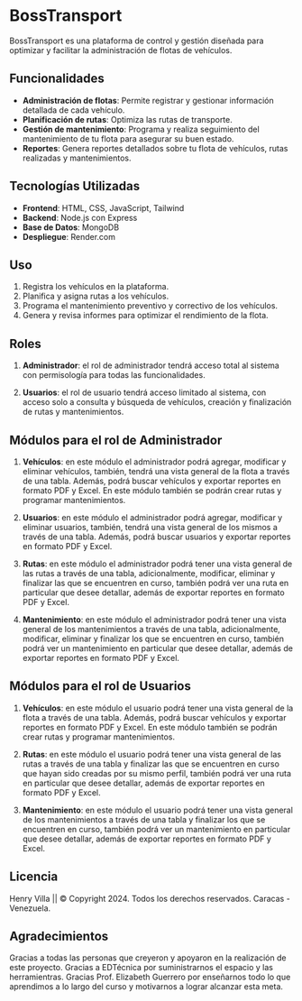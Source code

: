 # BossTransport

BossTransport es una plataforma de control y gestión diseñada para optimizar y facilitar la administración de flotas de vehículos.

## Funcionalidades

- **Administración de flotas**: Permite registrar y gestionar información detallada de cada vehículo.
- **Planificación de rutas**: Optimiza las rutas de transporte.
- **Gestión de mantenimiento**: Programa y realiza seguimiento del mantenimiento de tu flota para asegurar su buen estado.
- **Reportes**: Genera reportes detallados sobre tu flota de vehículos, rutas realizadas y mantenimientos.

## Tecnologías Utilizadas

- **Frontend**: HTML, CSS, JavaScript, Tailwind
- **Backend**: Node.js con Express
- **Base de Datos**: MongoDB
- **Despliegue**: Render.com

## Uso

1. Registra los vehículos en la plataforma.
2. Planifica y asigna rutas a los vehículos.
3. Programa el mantenimiento preventivo y correctivo de los vehículos.
4. Genera y revisa informes para optimizar el rendimiento de la flota.

## Roles

1. **Administrador**: el rol de administrador tendrá acceso total al sistema con permisología para todas las funcionalidades.

2. **Usuarios**: el rol de usuario tendrá acceso limitado al sistema, con acceso solo a consulta y búsqueda de vehículos, creación y finalización de rutas y mantenimientos.

## Módulos para el rol de Administrador

1. **Vehículos**: en este módulo el administrador podrá agregar, modificar y eliminar vehículos, también, tendrá una vista general de la flota a través de una tabla. Además, podrá buscar vehículos y exportar reportes en formato PDF y Excel. En este módulo también se podrán crear rutas y programar mantenimientos.

2. **Usuarios**: en este módulo el administrador podrá agregar, modificar y eliminar usuarios, también, tendrá una vista general de los mismos a través de una tabla. Además, podrá buscar usuarios y exportar reportes en formato PDF y Excel.

3. **Rutas**: en este módulo el administrador podrá tener una vista general de las rutas a través de una tabla, adicionalmente, modificar, eliminar y finalizar las que se encuentren en curso, también podrá ver una ruta en particular que desee detallar, además de exportar reportes en formato PDF y Excel.

4. **Mantenimiento**: en este módulo el administrador podrá tener una vista general de los mantenimientos a través de una tabla, adicionalmente, modificar, eliminar y finalizar los que se encuentren en curso, también podrá ver un mantenimiento en particular que desee detallar, además de exportar reportes en formato PDF y Excel.

## Módulos para el rol de Usuarios

1. **Vehículos**: en este módulo el usuario podrá tener una vista general de la flota a través de una tabla. Además, podrá buscar vehículos y exportar reportes en formato PDF y Excel. En este módulo también se podrán crear rutas y programar mantenimientos.

2. **Rutas**: en este módulo el usuario podrá tener una vista general de las rutas a través de una tabla y finalizar las que se encuentren en curso que hayan sido creadas por su mismo perfil, también podrá ver una ruta en particular que desee detallar, además de exportar reportes en formato PDF y Excel.

3. **Mantenimiento**: en este módulo el usuario podrá tener una vista general de los mantenimientos a través de una tabla y finalizar los que se encuentren en curso, también podrá ver un mantenimiento en particular que desee detallar, además de exportar reportes en formato PDF y Excel.

## Licencia

Henry Villa || © Copyright 2024. Todos los derechos reservados. Caracas - Venezuela.

## Agradecimientos

Gracias a todas las personas que creyeron y apoyaron en la realización de este proyecto. Gracias a EDTécnica por suministrarnos el espacio y las herramientras. Gracias Prof. Elizabeth Guerrero por enseñarnos todo lo que aprendimos a lo largo del curso y motivarnos a lograr alcanzar esta meta.
